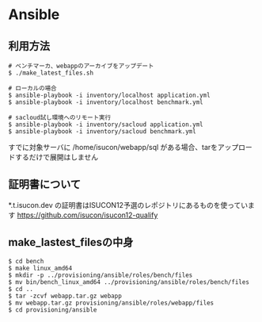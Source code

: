 # Ansible

## 利用方法

```
# ベンチマーカ、webappのアーカイブをアップデート　
$ ./make_latest_files.sh

# ローカルの場合
$ ansible-playbook -i inventory/localhost application.yml
$ ansible-playbook -i inventory/localhost benchmark.yml

# sacloud試し環境へのリモート実行
$ ansible-playbook -i inventory/sacloud application.yml
$ ansible-playbook -i inventory/sacloud benchmark.yml

```

すでに対象サーバに /home/isucon/webapp/sql がある場合、tarをアップロードするだけで展開はしません

## 証明書について

*.t.isucon.dev の証明書はISUCON12予選のレポジトリにあるものを使っています
https://github.com/isucon/isucon12-qualify


## make_lastest_filesの中身

```
$ cd bench
$ make linux_amd64
$ mkdir -p ../provisioning/ansible/roles/bench/files
$ mv bin/bench_linux_amd64 ../provisioning/ansible/roles/bench/files
$ cd ..
$ tar -zcvf webapp.tar.gz webapp
$ mv webapp.tar.gz provisioning/ansible/roles/webapp/files
$ cd provisioning/ansible
```